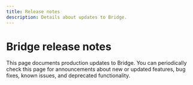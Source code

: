 ```yaml
---
title: Release notes
description: Details about updates to Bridge.
---
```


# Bridge release notes

This page documents production updates to Bridge. You can periodically check this page for announcements about new or updated features, bug fixes, known issues, and deprecated functionality.